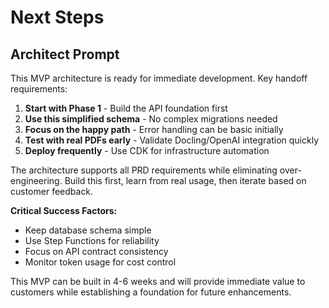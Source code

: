 # Next Steps

## Architect Prompt
This MVP architecture is ready for immediate development. Key handoff requirements:

1. **Start with Phase 1** - Build the API foundation first
2. **Use this simplified schema** - No complex migrations needed
3. **Focus on the happy path** - Error handling can be basic initially
4. **Test with real PDFs early** - Validate Docling/OpenAI integration quickly
5. **Deploy frequently** - Use CDK for infrastructure automation

The architecture supports all PRD requirements while eliminating over-engineering. Build this first, learn from real usage, then iterate based on customer feedback.

**Critical Success Factors:**
- Keep database schema simple
- Use Step Functions for reliability
- Focus on API contract consistency
- Monitor token usage for cost control

This MVP can be built in 4-6 weeks and will provide immediate value to customers while establishing a foundation for future enhancements.
